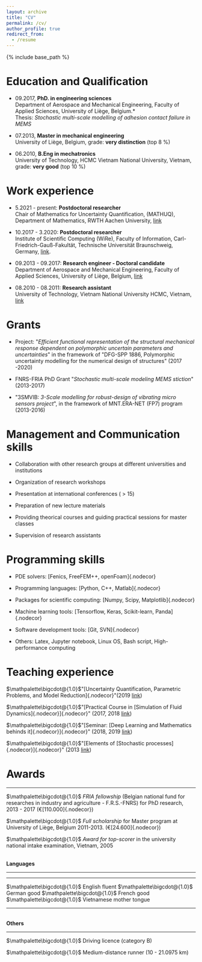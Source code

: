 ```yaml
---
layout: archive
title: "CV"
permalink: /cv/
author_profile: true
redirect_from:
  - /resume
---
```


{% include base_path %}

Education and Qualification
=====================
- 09.2017, **PhD. in engineering sciences**\
Department of Aerospace and Mechanical Engineering, Faculty of Applied
Sciences, University of Liège, Belgium.*\
Thesis: *Stochastic multi-scale modelling of adhesion contact failure in
MEMS*

- 07.2013, **Master in mechanical
engineering**\
University of Liège, Belgium, grade: **very distinction** (top 8 %)

- 06.2010, **B.Eng in mechatronics**\
University of Technology, HCMC Vietnam National University, Vietnam,
grade: **very good** (top 10 %)


Work experience
=============
-  5.2021 - present: **Postdoctoral
researcher**\
Chair of Mathematics for Uncertainty Quantification,
(MATHUQ), Department of Mathematics, RWTH Aachen University, [link](https://www.uq.rwth-aachen.de/go/id/eibnp/?lidx=1)

- 10.2017 - 3.2020: **Postdoctoral
researcher**\
Institute of Scientific Computing (WiRe), Faculty of
Information, Carl-Friedrich-Gauß-Fakultät, Technische Universität
Braunschweig, Germany, [link](https://www.tu-braunschweig.de/wire).

- 09.2013 - 09.2017: **Research engineer -
Doctoral candidate**\
Department of Aerospace and Mechanical Engineering, Faculty of Applied
Sciences, University of Liège, Belgium, [link](http://www.ltas-cm3.ulg.ac.be)

- 08.2010 - 08.2011: **Research assistant**\
University of Technology, Vietnam National University HCMC, Vietnam, [link](https://vnuhcm.edu.vn/)
 
 
 Grants
 =====
- Project: "*Efficient functional
representation of the structural mechanical response dependent on
polymorphic uncertain parameters and uncertainties*" in the framework of
"DFG-SPP 1886, Polymorphic uncertainty modelling for the numerical
design of structures" (2017 -2020)

- FNRS-FRIA PhD Grant "*Stochastic
multi-scale modeling MEMS stiction*" (2013-2017)

- "3SMVIB: *3-Scale modelling for
robust-design of vibrating micro sensors project*", in the framework of
MNT.ERA-NET (FP7) program (2013-2016)


Management and Communication skills
==============================

- Collaboration with other research groups at
different universities and institutions

- Organization of research workshops

- Presentation at international conferences (
\> 15)

- Preparation of new lecture materials

- Providing theorical courses and guiding
practical sessions for master classes

- Supervision of research assistants


Programming skills
===============

-  PDE solvers: [Fenics, FreeFEM++,
openFoam]{.nodecor}

- Programming languages: [Python, C++,
Matlab]{.nodecor}

- Packages for scientific computing: [Numpy,
Scipy, Matplotlib]{.nodecor}

- Machine learning tools: [Tensorflow, Keras,
Scikit-learn, Panda]{.nodecor}

- Software development tools: [Git,
SVN]{.nodecor}

- Others: Latex, Jupyter notebook, Linux OS,
Bash script, High-performance computing


Teaching experience
================

$\mathpalette\bigcdot@{1.0}$"[Uncertainty Quantification, Parametric
Problems, and Model Reduction]{.nodecor}"(2019
[link](https://www.tu-braunschweig.de/wire/lehre/ss19/spde))

$\mathpalette\bigcdot@{1.0}$"[Practical Course in [Simulation of Fluid
Dynamics]{.nodecor}]{.nodecor}" (2017, 2018
[link](https://www.tu-braunschweig.de/wire/lehre/archiv/ss18/fluiddyn))

$\mathpalette\bigcdot@{1.0}$"[Seminar: [Deep Learning and Mathematics
behinds it]{.nodecor}]{.nodecor}" (2018, 2019
[link](https://www.tu-braunschweig.de/wire/lehre/ss19/seminar))

$\mathpalette\bigcdot@{1.0}$"[Elements of [Stochastic
processes]{.nodecor}]{.nodecor}" (2013
[link](https://orbi.uliege.be/handle/2268/164223))


Awards
=====

------------------------------------------------------------------------

$\mathpalette\bigcdot@{1.0}$ *FRIA fellowship* (Belgian national fund
for researches in industry and agriculture - F.R.S.-FNRS) for PhD
research, 2013 - 2017 (€[110.000]{.nodecor})

$\mathpalette\bigcdot@{1.0}$ *Full scholarship* for Master program at
University of Liège, Belgium 2011-2013. (€[24.600]{.nodecor})

$\mathpalette\bigcdot@{1.0}$ *Award for top-scorer* in the university
national intake examination, Vietnam, 2005

$~$\
**Languages**

------------------------------------------------------------------------

  ----------------------------------------- ---------------
  $\mathpalette\bigcdot@{1.0}$ English      fluent
  $\mathpalette\bigcdot@{1.0}$ German       good
  $\mathpalette\bigcdot@{1.0}$ French       good
  $\mathpalette\bigcdot@{1.0}$ Vietnamese   mother tongue
  ----------------------------------------- ---------------

$~$\
**Others**

------------------------------------------------------------------------

$\mathpalette\bigcdot@{1.0}$ Driving licence (category B)

$\mathpalette\bigcdot@{1.0}$ Medium-distance runner (10 - 21.0975 km)
